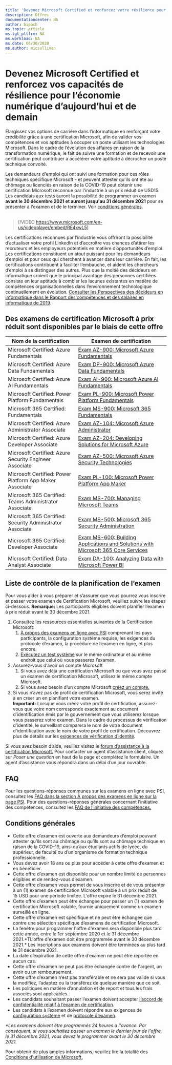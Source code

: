 ```yaml
---
title: 'Devenez Microsoft Certified et renforcez votre résilience pour l’économie numérique d’aujourd’hui et de demain | Microsoft Docs'
description: Offres 
documentationcenter: NA 
author: bipach
ms.topic: article
ms.tgt_pltfrm: NA
ms.workload: NA
ms.date: 06/30/2020
ms.author: micsullivan
---
```

# Devenez Microsoft Certified et renforcez vos capacités de résilience pour l’économie numérique d’aujourd’hui et de demain

Élargissez vos options de carrière dans l’informatique en renforçant votre crédibilité grâce à une certification Microsoft, afin de valider vos compétences et vos aptitudes à occuper un poste utilisant les technologies Microsoft. Dans le cadre de l’évolution des affaires en raison de la transformation numérique, le fait de suivre une formation et de recevoir une certification peut contribuer à accélérer votre aptitude à décrocher un poste technique convoité.

Les demandeurs d'emploi qui ont suivi une formation pour ces rôles techniques spécifique Microsoft - et peuvent attester qu'ils ont été au chômage ou licenciés en raison de la COVID-19 peut obtenir une certification  Microsoft reconnue par l'industrie à un prix réduit de USD15. Les candidats aux tests auront la possibilité de programmer un examen **avant le 30 décembre 2021 et auront jusqu'au 31 décembre 2021** pour se présenter à l'examen et de le terminer. Voir [conditions générales](#terms-conditions).
<br/>
<br/>

> [!VIDEO https://www.microsoft.com/en-us/videoplayer/embed/RE4xwL5]

Les certifications reconnues par l’industrie vous offriront la possibilité d’actualiser votre profil LinkedIn et d’accroître vos chances d’attirer les recruteurs et les employeurs potentiels en matière d’opportunités d’emploi. Les certifications constituent un atout puissant pour les demandeurs d’emploi et pour ceux qui cherchent à avancer dans leur carrière. En fait, les certifications contribuent à faciliter l’embauche, et aident les chercheurs d’emploi à se distinguer des autres. Plus que la moitié des décideurs en informatique croient que le principal avantage des personnes certifiées consiste en leur aptitude à combler les lacunes existantes en matière de compétences organisationnelles dans l’environnement technologique continuellement en évolution. [Consulter les Perspectives des décideurs en informatique dans le Rapport des compétences et des salaires en informatique de 2019](#terms-conditions).

## Des examens de certification Microsoft à prix réduit sont disponibles par le biais de cette offre

|Nom de la certification|Examen de certification|
|-|-|
|Microsoft Certified: Azure Fundamentals|[Exam AZ-900: Microsoft Azure Fundamentals](/learn/certifications/exams/az-900)|
|Microsoft Certified: Azure Data Fundamentals|[Exam DP-900: Microsoft Azure Data Fundamentals](/learn/certifications/exams/dp-900)|
|Microsoft Certified: Azure AI Fundamentals|[Exam AI-900: Microsoft Azure AI Fundamentals](/learn/certifications/exams/ai-900)|
|Microsoft Certified: Power Platform Fundamentals|[Exam PL-900: Microsoft Power Platform Fundamentals](/learn/certifications/exams/pl-900)|
|Microsoft 365 Certified: Fundamentals|[Exam MS-900: Microsoft 365 Fundamentals](/learn/certifications/exams/ms-900)|
|Microsoft Certified: Azure Administrator Associate|[Exam AZ-104: Microsoft Azure Administrator](/learn/certifications/exams/az-104)|
|Microsoft Certified: Azure Developer Associate|[Exam AZ-204: Developing Solutions for Microsoft Azure](/learn/certifications/exams/az-204)|
|Microsoft Certified: Azure Security Engineer Associate|[Exam AZ-500: Microsoft Azure Security Technologies](/learn/certifications/exams/az-500)|
|Microsoft Certified: Power Platform App Maker Associate|[Exam PL-100: Microsoft Power Platform App Maker](/learn/certifications/exams/pl-100)|
|Microsoft 365 Certified: Teams Administrator Associate|[Exam MS-700: Managing Microsoft Teams](/learn/certifications/exams/ms-700)|
|Microsoft 365 Certified: Security Administrator Associate|[Exam MS-500: Microsoft 365 Security Administration](/learn/certifications/exams/ms-500)|
|Microsoft 365 Certified: Developer Associate|[Exam MS-600: Building Applications and Solutions with Microsoft 365 Core Services](/learn/certifications/exams/ms-600)|
|Microsoft Certified: Data Analyst Associate|[Exam DA-100: Analyzing Data with Microsoft Power BI](/learn/certifications/exams/da-100)|

## Liste de contrôle de la planification de l’examen

Pour vous aider à vous préparer et s’assurer que vous pourrez vous inscrire et passer votre examen de Certification Microsoft, veuillez suivre les étapes ci-dessous. **Remarque:** Les participants éligibles doivent planifier l’examen à prix réduit avant le 30 décembre 2021.

1. Consultez les ressources essentielles suivantes de la Certification Microsoft:
	1. [À propos des examens en ligne avec PSI](/learn/certifications/online-exams-psi) comprenant les pays participants, la configuration système requise, les exigences du protocole d’examen, la procédure de l’examen en ligne, et plus encore.  
	2. [Exécutez un test système](https://syscheck.bridge.psiexams.com/) sur le même ordinateur et au même endroit que celui où vous passerez l’examen.
2. Assurez-vous d’avoir un compte Microsoft
	1. Si vous avez déjà une certification Microsoft ou que vous avez passé un examen de certification Microsoft, utilisez le même compte Microsoft.  
	2. Si vous avez besoin d’un compte Microsoft [créez un compte.](https://account.microsoft.com/account/manage-my-account)
3. Si vous n’avez pas de profil de certification Microsoft, vous serez invité à en créer un en planifiant votre examen. <br/>**Important:** Lorsque vous créez votre profil de certification, assurez-vous que votre nom corresponde exactement au document d’identification émis par le gouvernement que vous utiliserez lorsque vous passerez votre examen. Dans le cadre du processus de vérification d’identité, le surveillant comparera le nom de votre document d’identification avec le nom de votre profil de certification. Découvrez plus de détails sur les [exigences de vérification d’identité](/learn/certifications/online-exams-psi#identity-verification-requirements).

Si vous avez besoin d’aide, veuillez visitez le [forum d’assistance à la certification Microsoft.](https://aka.ms/mcpforum) Pour contacter un agent d’assistance client, cliquez sur *Poser une question* en haut de la page et complétez le formulaire. Un agent d’assistance vous répondra dans un délai d’un jour ouvrable.

## FAQ

Pour les questions-réponses communes sur les examens en ligne avec PSI, consultez les [FAQ dans la section À propos des examens en ligne sur la page PSI](/learn/certifications/online-exams-psi#frequently-asked-questions). Pour des questions-réponses générales concernant l’initiative des compétences, consultez les [FAQ de l’initiative des compétences.](https://aka.ms/JobSeekerFAQ)

## <a name="terms-conditions"></a> Conditions générales

- Cette offre d’examen est ouverte aux demandeurs d’emploi pouvant attester qu’ils sont au chômage ou qu’ils sont au chômage technique en raison de la COVID-19, ainsi qu’aux étudiants actifs de lycée, du supérieur, de faculté ou d’un organisme de formation technique professionnelle.
- Vous devez avoir 18 ans ou plus pour accéder à cette offre d’examen et en bénéficier.
- Cette offre d’examen est disponible pour un nombre limité de personnes éligibles et de rendez-vous d’examen.
- Cette offre d’examen vous permet de vous inscrire et de vous présenter à un (1) examen de certification Microsoft valable à un prix réduit de 15 USD pour une période limitée. L'offre expire le 31 décembre 2021.
- Cette offre d’examen peut être échangée pour passer un (1) examen de certification Microsoft valable, fournie uniquement comme un examen surveillé en ligne.
- Cette offre d’examen est spécifique et ne peut être échangée que contre une sélection spécifique d’examens de certification Microsoft.
- La fenêtre pour programmer l'offre d'examen sera disponible plus tard cette année, entre le 1er septembre 2020 et le 31 décembre 2021.&#42;TL'offre d'examen doit être programmée avant le 30 décembre 2021.&#42; Les inscriptions aux examens doivent être terminées au plus tard le 31 décembre 2021.
- La date d’expiration de cette offre d’examen ne peut être reportée en aucun cas.
- Cette offre d’examen ne peut pas être échangée contre de l'argent, un avoir ou un remboursement.
- Cette offre d’examen n’est pas transférable et ne sera pas valide si vous la modifiez, l’adaptez ou la transférez de quelque manière que ce soit.
- Les politiques en matière d’annulation et de report et tous les frais associés sont applicables.
- Les candidats souhaitant passer l’examen doivent accepter [l’accord de confidentialité relatif à l’examen de certification](/learn/certifications/certification-exam-policies#non-disclosure-agreement).
- Les candidats à l’examen doivent répondre aux exigences de [configuration système](/learn/certifications/online-exams-psi#system-requirements) et de [protocole d’examen](/learn/certifications/online-exams-psi#testing-protocol-requirements).

*&#42;Les examens doivent être programmés 24 heures à l'avance. Par conséquent, si vous souhaitez passer un examen le dernier jour de l'offre, le 31 décembre 2021, vous devez le programmer avant le 30 décembre 2021.*

Pour obtenir de plus amples informations, veuillez lire la totalité des [Conditions d'utilisation de Microsoft.](https://www.microsoft.com/en-us/legal/intellectualproperty/copyright/default.aspx)
